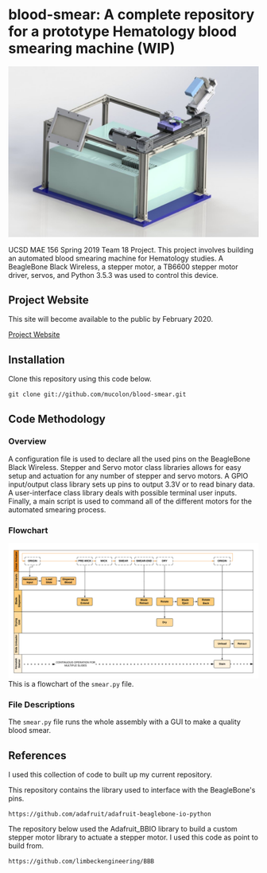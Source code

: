 # blood-smear: A complete repository for a prototype Hematology blood smearing machine (WIP)

![alt text](https://github.com/mucolon/blood-smear/blob/master/Media/complete_final.JPG)

UCSD MAE 156 Spring 2019 Team 18 Project. This project involves building an automated blood smearing machine for Hematology studies. A BeagleBone Black Wireless, a stepper motor, a TB6600 stepper motor driver, servos, and Python 3.5.3 was used to control this device.


## Project Website

This site will become available to the public by February 2020.

[Project Website](https://sites.google.com/a/eng.ucsd.edu/156b-2019-spring-team18/home)


## Installation

Clone this repository using this code below.
```
git clone git://github.com/mucolon/blood-smear.git
```


## Code Methodology

### Overview
A configuration file is used to declare all the used pins on the BeagleBone Black Wireless. Stepper and Servo motor class libraries allows for easy setup and actuation for any number of stepper and servo motors. A GPIO input/output class library sets up pins to output 3.3V or to read binary data. A user-interface class library deals with possible terminal user inputs. Finally, a main script is used to command all of the different motors for the automated smearing process.

### Flowchart
![alt text](https://github.com/mucolon/blood-smear/blob/master/Media/Overall%20Smear%20Process%20Flowchart%202.0.png?raw=true)
This is a flowchart of the `smear.py` file.

### File Descriptions

The `smear.py` file runs the whole assembly with a GUI to make a quality blood smear.


## References

I used this collection of code to built up my current repository.

This repository contains the library used to interface with the BeagleBone's pins.
```
https://github.com/adafruit/adafruit-beaglebone-io-python
```
The repository below used the Adafruit_BBIO library to build a custom stepper motor library to actuate a stepper motor. I used this code as point to build from.
```
https://github.com/limbeckengineering/BBB
```
